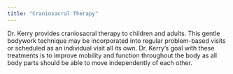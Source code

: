 ```yaml
---
title: "Craniosacral Therapy"
---
```


Dr. Kerry provides craniosacral therapy to children and adults. This gentle bodywork technique may be incorporated into regular problem-based visits or scheduled as an individual visit all its own. Dr. Kerry’s goal with these treatments is to improve mobility and function throughout the body as all body parts should be able to move independently of each other.